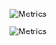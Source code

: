 ![Metrics](https://metrics.lecoq.io/szymczakovv)

![Metrics](https://github.com/szymczakovv/szymczakovv/blob/master/github-metrics.svg)

